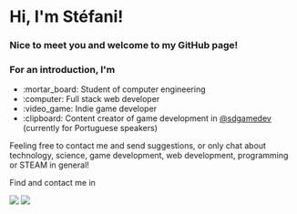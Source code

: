 <h1>Hi, I'm Stéfani!</h1>

<h3>Nice to meet you and welcome to my GitHub page!</h3>

<h3>For an introduction, I'm</h3>
<ul>
<li>:mortar_board: Student of computer engineering</li>
<li>:computer: Full stack web developer</li>
<li>:video_game: Indie game developer</li>
<li>:clipboard: Content creator of game development in <a href="https://www.instagram.com/sdgamedev">@sdgamedev</a> (currently for Portuguese speakers)</li>
</ul>

<p>Feeling free to contact me and send suggestions, or only chat about technology, science, game development, web development, programming or STEAM in general!</p>

<p>Find and contact me in</p>
<a href="https://www.linkedin.com/in/stefani-diniz"><img src="https://img.shields.io/badge/LinkedIn-0077B5?style=for-the-badge&logo=linkedin&logoColor=white"></a>
<a href="https://www.instagram.com/sdgamedev"><img src="https://img.shields.io/badge/Instagram-E4405F?style=for-the-badge&logo=instagram&logoColor=white"></a>
